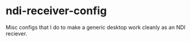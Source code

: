 # ndi-receiver-config
Misc configs that I do to make a generic desktop work cleanly as an NDI reciever.
